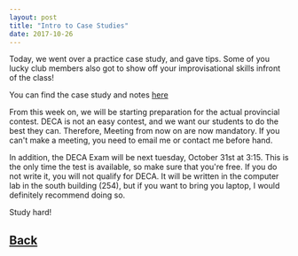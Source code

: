 ```yaml
---
layout: post
title: "Intro to Case Studies"
date: 2017-10-26
---
```

Today, we went over a practice case study, and gave tips. Some of you lucky club members also got to show off your improvisational skills infront of the class!

You can find the case study and notes [here](https://docs.google.com/document/d/1uVHHLR1fSHmnm1O6zP8UenAi9WjkuXUcOlfM5TQ-D0w/edit?usp=sharing)

From this week on, we will be starting preparation for the actual provincial contest. DECA is not an easy contest, and we want our students to do the best they can. Therefore, Meeting from now on are now mandatory. If you can't make a meeting, you need to email me or contact me before hand.

In addition, the DECA Exam will be next tuesday, October 31st at 3:15. This is the only time the test is available, so make sure that you're free. If you do not write it, you will not qualify for DECA. It will be written in the computer lab in the south building (254), but if you want to bring you laptop, I would definitely recommend doing so.

Study hard!



## [Back](/deca/blog)

